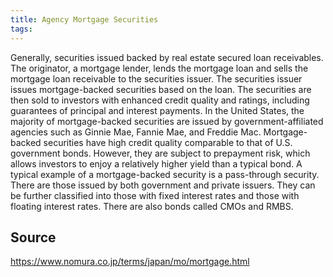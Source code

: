 ```yaml
---
title: Agency Mortgage Securities
tags: 
---
```


Generally, securities issued backed by real estate secured loan receivables. The originator, a mortgage lender, lends the mortgage loan and sells the mortgage loan receivable to the securities issuer. The securities issuer issues mortgage-backed securities based on the loan. The securities are then sold to investors with enhanced credit quality and ratings, including guarantees of principal and interest payments. In the United States, the majority of mortgage-backed securities are issued by government-affiliated agencies such as Ginnie Mae, Fannie Mae, and Freddie Mac. Mortgage-backed securities have high credit quality comparable to that of U.S. government bonds. However, they are subject to prepayment risk, which allows investors to enjoy a relatively higher yield than a typical bond. A typical example of a mortgage-backed security is a pass-through security. There are those issued by both government and private issuers. They can be further classified into those with fixed interest rates and those with floating interest rates. There are also bonds called CMOs and RMBS.

## Source
https://www.nomura.co.jp/terms/japan/mo/mortgage.html